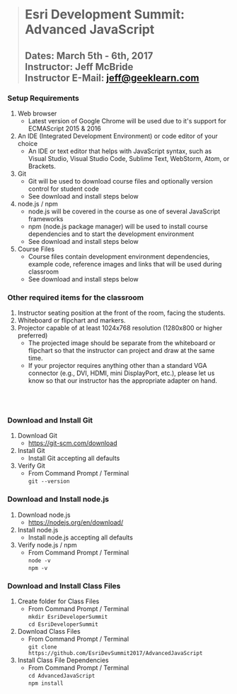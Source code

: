 > # **Esri Development Summit: Advanced JavaScript**
> ## **Dates: March 5th - 6th, 2017<br/>Instructor: Jeff McBride<br/>Instructor E-Mail: jeff@geeklearn.com**

### **Setup Requirements**

1.  Web browser
	* Latest version of Google Chrome will be used due to it's support for ECMAScript 2015 & 2016
2.  An IDE (Integrated Development Environment) or code editor of your choice
	* An IDE or text editor that helps with JavaScript syntax, such as Visual Studio, Visual Studio Code, Sublime Text, WebStorm, Atom, or Brackets.
3.  Git
	* Git will be used to download course files and optionally version control for student code
	* See download and install steps below
4.  node.js / npm
	* node.js will be covered in the course as one of several JavaScript frameworks
	* npm (node.js package manager) will be used to install course dependencies and to start the development environment
	* See download and install steps below
5.  Course Files
	* Course files contain development environment dependencies, example code, reference images and links that will be used during classroom
	* See download and install steps below

### **Other required items for the classroom**	
1.  Instructor seating position at the front of the room, facing the students.
2.  Whiteboard or flipchart and markers.
3.  Projector capable of at least 1024x768 resolution (1280x800 or higher preferred)
    * The projected image should be separate from the whiteboard or flipchart so that the instructor can project and draw at the same time.  
    * If your projector requires anything other than a standard VGA  connector (e.g., DVI, HDMI, mini DisplayPort, etc.), please let us know so that our instructor has the appropriate adapter on hand.

<br/> 
<br/>

### **Download and Install Git**
1.  Download Git
	*  https://git-scm.com/download
2.  Install Git
	*  Install Git accepting all defaults
3.  Verify Git
    *  From Command Prompt / Terminal<br/>
	    `git --version`

### **Download and Install node.js**
1.  Download node.js
	*  https://nodejs.org/en/download/
2.  Install node.js
	*  Install node.js accepting all defaults
3.  Verify node.js / npm
	*  From Command Prompt / Terminal<br/> 
		`node -v`<br/>
		`npm -v`

### **Download and Install Class Files**
1.  Create folder for Class Files
	*  From Command Prompt / Terminal<br/> 
		`mkdir EsriDeveloperSummit`<br/> 
		`cd EsriDeveloperSummit`
2.  Download Class Files
	*  From Command Prompt / Terminal<br/> 
		`git clone https://github.com/EsriDevSummit2017/AdvancedJavaScript`
3.  Install Class File Dependencies
	*  From Command Prompt / Terminal<br/> 
		`cd AdvancedJavaScript`<br/> 
		`npm install`
